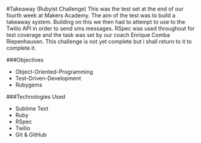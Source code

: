 #Takeaway (Rubyist Challenge) 
This was the test set at the end of our fourth week at Makers Academy. The aim of the test was to build a takeaway system. Building on this we then had to attempt to use to the Twilio API in order to send sms messages. RSpec was used throughout for test coverage and the task was set by our coach Enrique Comba Riepenhausen. This challenge is not yet complete but i shall return to it to complete it.

###Objectives
- Object-Oriented-Programming
- Test-Driven-Development
- Rubygems

###Technologies Used
- Sublime Text
- Ruby
- RSpec
- Twilio 
- Git & GitHub

